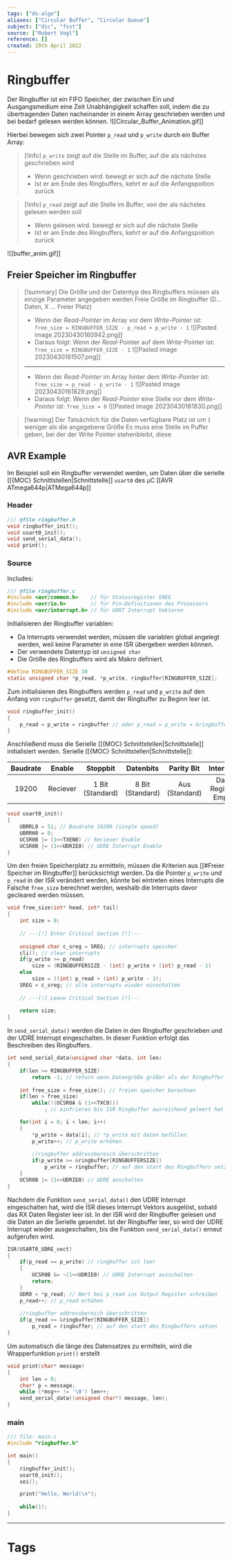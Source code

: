 ```yaml
---
tags: ["ds-algo"]
aliases: ["Circular Buffer", "Circular Queue"]
subject: ["dic", "fsst"]
source: ["Robert Vogl"]
reference: []
created: 19th April 2022
---
```


# Ringbuffer
Der Ringbuffer ist ein FIFO Speicher, der zwischen Ein und Ausgangsmedium eine Zeit Unabhängigkeit schaffen soll,
indem die zu übertragenden Daten nacheinander in einem Array geschrieben werden und bei bedarf gelesen werden können.
![[Circular_Buffer_Animation.gif]]

Hierbei bewegen sich zwei Pointer `p_read` und `p_write` durch ein Buffer Array:

> [!info] `p_write` zeigt auf die Stelle im Buffer, auf die als nächstes geschrieben wird
> - Wenn geschrieben wird. bewegt er sich auf die nächste Stelle
> - Ist er am Ende des Ringbuffers, kehrt er auf die Anfangspoition zurück

> [!info] `p_read` zeigt auf die Stelle im Buffer, von der als nächstes gelesen werden soll
> - Wenn gelesen wird. bewegt er sich auf die nächste Stelle
> - Ist er am Ende des Ringbuffers, kehrt er auf die Anfangspoition zurück


![[buffer_anim.gif]]

## Freier Speicher im Ringbuffer

> [!summary] Die Größe und der Datentyp des Ringbuffers müssen als einzige Parameter angegeben werden
> Freie Größe im Ringbuffer (D... Daten, X ... Freier Platz)
> - Wenn der *Read-Pointer* im Array vor dem *Write-Pointer* ist: `free_size = RINGBUFFER_SIZE - p_read + p_write - 1` 
> ![[Pasted image 20230430160942.png]]
> - Daraus folgt:  Wenn der *Read*-Pointer auf dem *Write*-Pointer ist: `free_size = RINGBUFFER_SIZE - 1`
> ![[Pasted image 20230430161507.png]]
> ---
> - Wenn der *Read-Pointer* im Array hinter dem *Write-Pointer* ist: `free_size = p_read - p_write - 1` 
> ![[Pasted image 20230430161829.png]]
> - Daraus folgt: Wenn der *Read-Pointer* eine Stelle vor dem *Write-Pointer* ist: `free_Size = 0` 
> ![[Pasted image 20230430161830.png]]

> [!warning] Der Tatsächlich für die Daten verfügbare Platz ist um `1` weniger als die angegebene Größe
> Es muss eine Stelle im Puffer geben, bei der der Write Pointer stehenbleibt, diese 

## AVR Example
Im Beispiel soll ein Ringbuffer verwendet werden, um Daten über die serielle [[{MOC} Schnittstellen|Schnittstelle]] `usart0` des µC [[AVR ATmega644p|ATMega644p]]
### Header
```c
/// @file ringbuffer.h
void ringbuffer_init();
void usart0_init();
void send_serial_data();
void print();
```
### Source
Includes:
```c
/// @file ringbuffer.c
#include <avr/common.h>    // für Statusregister SREG
#include <avr/io.h>        // für Pin-Definitionen des Prozessors
#include <avr/interrupt.h> // für UART Interrupt Vektoren
```
Initialisieren der Ringbuffer variablen:
- Da Interrupts verwendet werden, müssen die variablen global angelegt werden, weil keine Parameter in eine ISR übergeben werden können.
- Der verwendete Datentyp ist `unsigned char`
- Die Größe des Ringbuffers wird als Makro definiert.
```c
#define RINGBUFFER_SIZE 30
static unsigned char *p_read, *p_write, ringbuffer[RINGBUFFER_SIZE];
```
Zum initialisieren des Ringbuffers werden `p_read` und `p_write` auf den Anfang  von `ringbuffer` gesetzt, damit der Ringbuffer zu Beginn leer ist.
```c
void ringbuffer_init()
{
	p_read = p_write = ringbuffer // oder p_read = p_write = &ringbuffer[0]
}
```
Anschließend muss die Serielle [[{MOC} Schnittstellen|Schnittstelle]] initialisiert werden.
Serielle [[{MOC} Schnittstellen|Schnittstelle]]:

| Baudrate |  Enable  |       Stoppbit        |       Datenbits       |     Parity Bit      |      Interrupt      |           Mode            |
|:--------:|:--------:|:---------------------:|:---------------------:|:-------------------:|:-------------------:|:-------------------------:|
|  19200   | Reciever | 1 Bit <br> (Standard) | 8 Bit <br> (Standard) | Aus <br> (Standard) | Data Register Empty | Asynchron <br> (Standard) |

```c
void usart0_init()
{
	UBRRL0 = 51; // Baudrate 19200 (single speed)
	UBRRH0 = 0;
	UCSR0B |= (1<<TXEN0) // Reciever Enable
	UCSR0B |= (1<<UDRIE0) // UDRE Interrupt Enable
}
```

Um den freien Speicherplatz zu ermitteln, müssen die Kriterien aus [[#Freier Speicher im Ringbuffer]] berücksichtigt werden.
Da die Pointer `p_write` und `p_read` in der ISR verändert werden, könnte bei eintreten eines Interrupts die Falsche `free_size` berechnet werden, weshalb die Interrupts davor gecleared werden müssen.
```c
void free_size(int* head, int* tail)
{
	int size = 0;
	
	// ---[!] Enter Critical Section [!]---
	
	unsigned char c_sreg = SREG; // interrupts speicher
	cli(); // clear interrupts
	if(p_write >= p_read)
		size = (RINGBUFFERSIZE - (int) p_write + (int) p_read - 1)
	else
		size = ((int) p_read + (int) p_write - 1);
	SREG = c_sreg; // alle interrupts wieder einschalten
	
	// ---[!] Leave Critical Section [!]---
	
	return size;
}
```

In `send_serial_data()` werden die Daten in den Ringbuffer geschrieben und der UDRE Interrupt eingeschalten.
In dieser Funktion erfolgt das Beschreiben des Ringbuffers.
```c
int send_serial_data(unsigned char *data, int len)
{
	if(len >= RINGBUFFER_SIZE)
		return -1; // return wenn Datengröße größer als der Ringbuffer ist
		
	int free_size = free_size(); // freien speicher berechnen
	if(len > free_size)
		while(!(UCSR0A & (1<<TXC0)))
			; // einfrieren bis ISR Ringbuffer ausreichend geleert hat

	for(int i = 0; i < len; i++)
	{
		*p_write = data[i]; // *p_write mit daten befüllen
		p_write++; // p_write erhöhen
		
		//ringbuffer addressbereich überschritten
		if(p_write >= &ringbuffer[RINGBUFFERSIZE])
			p_write = ringbuffer; // auf den start des Ringbuffers setzen
	}
	UCSR0B |= (1<<UDRIE0) // UDRE anschalten
}
```

Nachdem die Funktion `send_serial_data()` den UDRE Interrupt eingeschalten hat, wird die ISR dieses Interrupt Vektors ausgelöst, sobald das RX Daten Register leer ist.
In der ISR wird der Ringbuffer gelesen und die Daten an die Serielle gesendet.
Ist der Ringbuffer leer, so wird der UDRE Interrupt wieder ausgeschalten, bis die Funktion `send_serial_data()` erneut aufgerufen wird.

```c
ISR(USART0_UDRE_vect)
{
	if(p_read == p_write) // ringbuffer ist leer
	{
		UCSR0B &= ~(1<<UDRIE0) // UDRE Interrupt ausschalten
		return;
	}
	UDR0 = *p_read; // Wert bei p_read ins Output Register schreiben
	p_read++; // p_read erhöhen
	
	//ringbuffer addressbereich überschritten
	if(p_read >= &ringbuffer[RINGBUFFER_SIZE]) 
		p_read = ringbuffer; // auf den start des Ringbuffers setzen
}
```

Um automatisch die länge des Datensatzes zu ermitteln, wird die Wrapperfunktion `print()` erstellt
```c
void print(char* message)
{
	int len = 0;
	char* p = message;
	while (*msg++ != '\0') len++;
	send_serial_data((unsigned char*) message, len);
}
```

### main

```c
/// file: main.c
#include "ringbuffer.h"

int main()
{
	ringbuffer_init();
	usart0_init();
	sei();

	print("Hello, World!\n");
	
	while(1);
}

```

---
# Tags